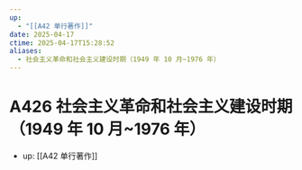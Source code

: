 ```yaml
---
up:
  - "[[A42 单行著作]]"
date: 2025-04-17
ctime: 2025-04-17T15:28:52
aliases:
  - 社会主义革命和社会主义建设时期（1949 年 10 月~1976 年）
---
```


# A426 社会主义革命和社会主义建设时期（1949 年 10 月~1976 年）

- up: [[A42 单行著作]]
